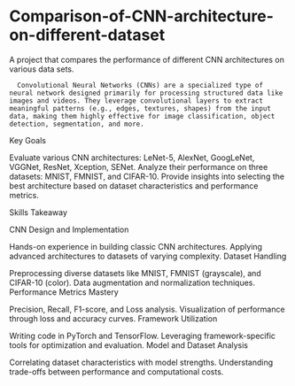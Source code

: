 # Comparison-of-CNN-architecture-on-different-dataset
A project that compares the performance of different CNN architectures on various data sets.

      Convolutional Neural Networks (CNNs) are a specialized type of neural network designed primarily for processing structured data like images and videos. They leverage convolutional layers to extract meaningful patterns (e.g., edges, textures, shapes) from the input data, making them highly effective for image classification, object detection, segmentation, and more.

Key Goals

Evaluate various CNN architectures: LeNet-5, AlexNet, GoogLeNet, VGGNet, ResNet, Xception, SENet.
Analyze their performance on three datasets: MNIST, FMNIST, and CIFAR-10.
Provide insights into selecting the best architecture based on dataset characteristics and performance metrics.

Skills Takeaway

CNN Design and Implementation

Hands-on experience in building classic CNN architectures.
Applying advanced architectures to datasets of varying complexity.
Dataset Handling

Preprocessing diverse datasets like MNIST, FMNIST (grayscale), and CIFAR-10 (color).
Data augmentation and normalization techniques.
Performance Metrics Mastery

Precision, Recall, F1-score, and Loss analysis.
Visualization of performance through loss and accuracy curves.
Framework Utilization

Writing code in PyTorch and TensorFlow.
Leveraging framework-specific tools for optimization and evaluation.
Model and Dataset Analysis

Correlating dataset characteristics with model strengths.
Understanding trade-offs between performance and computational costs.
